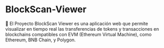 # BlockScan-Viewer

🧾 El Proyecto BlockScan Viewer es una aplicación web que permite visualizar en tiempo real las transferencias de tokens y transacciones en blockchains compatibles con EVM (Ethereum Virtual Machine), como Ethereum, BNB Chain, y Polygon.
